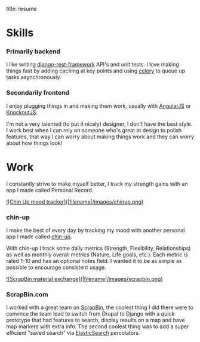 title: resume

# Skills

### Primarily backend
I like writing [django-rest-framework](http://www.django-rest-framework.org/)
API's and unit tests. I love making things fast by adding caching at key points and using [celery](http://www.celeryproject.org/) to queue up tasks
asynchronously.

### Secondarily frontend

I enjoy plugging things in and making them work, usually with [AngularJS](http://angularjs.org/) or [KnockoutJS](http://knockoutjs.com/).

I'm not a very talented (to put it nicely) designer, I don't have the best style. I work best when I can rely on someone who's great at
design to polish features, that way I can worry about making things work and they can worry about how things look!


# Work

I constantly strive to make myself better, I track my strength gains with an app I made called Personal Record.

<a href="https://github.com/ckcollab/chin-up">
<div class="text-center image-border" markdown="1">
![Chin Up mood tracker](|filename|/images/chinup.png)
</div>
</a>

### chin-up

I make the best of every day by tracking my mood with another personal app I made called [chin-up](https://github.com/ckcollab/chin-up).

With chin-up I track some daily metrics (Strength, Flexibility, Relationships) as well as monthly overall metrics (Nature,
Life goals, etc.). Each metric is rated 1-10 and has an optional notes field. I wanted it to be as simple as possible to
encourage consistent usage.


<a href="https://scrapbin.com/">
<div class="text-center image-border" markdown="1">
![ScrapBin material exchange](|filename|/images/scrapbin.png)
</div>
</a>

### ScrapBin.com

I worked with a great team on [ScrapBin](http://scrapbin.com), the coolest thing I did there were to convince the team lead
to switch from Drupal to Django with a quick prototype that had features to search, display results on a map and have
map markers with extra info. The second coolest thing was to add a super efficient "saved search" via [ElasticSearch](http://www.elasticsearch.org/) percolators.
